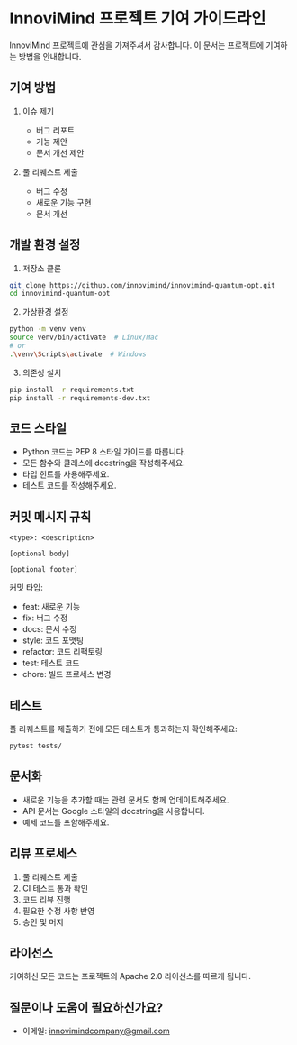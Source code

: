 # InnoviMind 프로젝트 기여 가이드라인

InnoviMind 프로젝트에 관심을 가져주셔서 감사합니다. 이 문서는 프로젝트에 기여하는 방법을 안내합니다.

## 기여 방법

1. 이슈 제기
   - 버그 리포트
   - 기능 제안
   - 문서 개선 제안

2. 풀 리퀘스트 제출
   - 버그 수정
   - 새로운 기능 구현
   - 문서 개선

## 개발 환경 설정

1. 저장소 클론
```bash
git clone https://github.com/innovimind/innovimind-quantum-opt.git
cd innovimind-quantum-opt
```

2. 가상환경 설정
```bash
python -m venv venv
source venv/bin/activate  # Linux/Mac
# or
.\venv\Scripts\activate  # Windows
```

3. 의존성 설치
```bash
pip install -r requirements.txt
pip install -r requirements-dev.txt
```

## 코드 스타일

- Python 코드는 PEP 8 스타일 가이드를 따릅니다.
- 모든 함수와 클래스에 docstring을 작성해주세요.
- 타입 힌트를 사용해주세요.
- 테스트 코드를 작성해주세요.

## 커밋 메시지 규칙

```
<type>: <description>

[optional body]

[optional footer]
```

커밋 타입:
- feat: 새로운 기능
- fix: 버그 수정
- docs: 문서 수정
- style: 코드 포맷팅
- refactor: 코드 리팩토링
- test: 테스트 코드
- chore: 빌드 프로세스 변경

## 테스트

풀 리퀘스트를 제출하기 전에 모든 테스트가 통과하는지 확인해주세요:

```bash
pytest tests/
```

## 문서화

- 새로운 기능을 추가할 때는 관련 문서도 함께 업데이트해주세요.
- API 문서는 Google 스타일의 docstring을 사용합니다.
- 예제 코드를 포함해주세요.

## 리뷰 프로세스

1. 풀 리퀘스트 제출
2. CI 테스트 통과 확인
3. 코드 리뷰 진행
4. 필요한 수정 사항 반영
5. 승인 및 머지

## 라이선스

기여하신 모든 코드는 프로젝트의 Apache 2.0 라이선스를 따르게 됩니다.

## 질문이나 도움이 필요하신가요?

- 이메일: innovimindcompany@gmail.com
